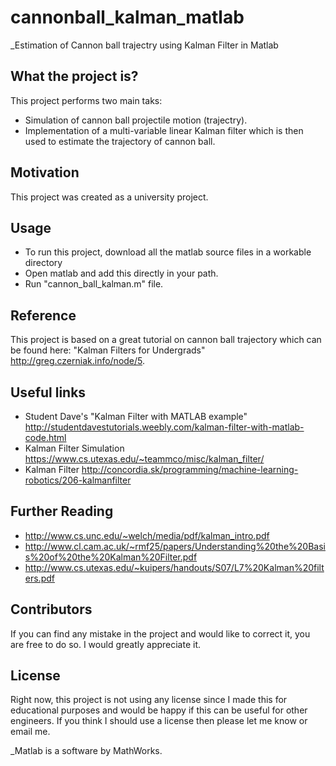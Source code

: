 # cannonball_kalman_matlab
_Estimation of Cannon ball trajectry using Kalman Filter in Matlab

## What the project is?
This project performs two main taks:
* Simulation of cannon ball projectile motion (trajectry).
* Implementation of a multi-variable linear Kalman filter which is then used to estimate the trajectory of cannon ball.

## Motivation
This project was created as a university project.

## Usage
* To run this project, download all the matlab source files in a workable directory
* Open matlab and add this directly in your path.
* Run "cannon_ball_kalman.m" file.

## Reference
This project is based on a great tutorial on cannon ball trajectory which can be found here:
"Kalman Filters for Undergrads" http://greg.czerniak.info/node/5.

## Useful links
* Student Dave's "Kalman Filter with MATLAB example" http://studentdavestutorials.weebly.com/kalman-filter-with-matlab-code.html
* Kalman Filter Simulation https://www.cs.utexas.edu/~teammco/misc/kalman_filter/
* Kalman Filter http://concordia.sk/programming/machine-learning-robotics/206-kalmanfilter

## Further Reading
* http://www.cs.unc.edu/~welch/media/pdf/kalman_intro.pdf
* http://www.cl.cam.ac.uk/~rmf25/papers/Understanding%20the%20Basis%20of%20the%20Kalman%20Filter.pdf
* http://www.cs.utexas.edu/~kuipers/handouts/S07/L7%20Kalman%20filters.pdf

## Contributors
If you can find any mistake in the project and would like to correct it, you are free to do so. I would greatly appreciate it.

## License
Right now, this project is not using any license since I made this for educational purposes and would be happy if this can be useful for other engineers. If you think I should use a license then please let me know or email me.

_Matlab is a software by MathWorks.
